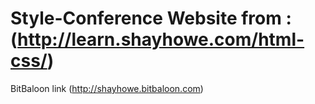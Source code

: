 # Style-Conference Website from : (http://learn.shayhowe.com/html-css/)

BitBaloon link (http://shayhowe.bitbaloon.com)
